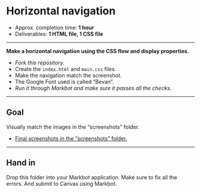 # Horizontal navigation

- Approx. completion time: **1 hour**
- Deliverables: **1 HTML file, 1 CSS file**

---

**Make a horizontal navigation using the CSS flow and display properties.**

- *Fork this repository.*
- Create the `index.html` and `main.css` files.
- Make the navigation match the screenshot.
- The Google Font used is called “Bevan”.
- *Run it through Markbot and make sure it passes all the checks.*

---

## Goal

Visually match the images in the “screenshots” folder.

- [Final screenshots in the “screenshots” folder.](screenshots)

---

## Hand in

Drop this folder into your Markbot application. Make sure to fix all the errors. And submit to Canvas using Markbot.
